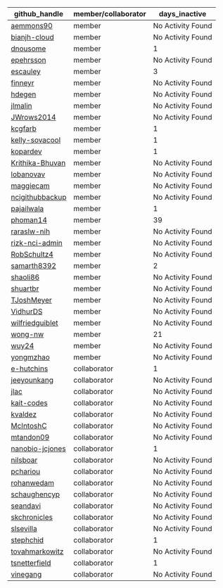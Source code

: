 
| github_handle   | member/collaborator | days_inactive |
|-----------------|----------------------|---------------|
| [aemmons90](https://github.com/aemmons90) | member               | No Activity Found |
| [bianjh-cloud](https://github.com/bianjh-cloud) | member               | No Activity Found |
| [dnousome](https://github.com/dnousome) | member               | 1             |
| [epehrsson](https://github.com/epehrsson) | member               | No Activity Found |
| [escauley](https://github.com/escauley) | member               | 3             |
| [finneyr](https://github.com/finneyr) | member               | No Activity Found |
| [hdegen](https://github.com/hdegen) | member               | No Activity Found |
| [jlmalin](https://github.com/jlmalin) | member               | No Activity Found |
| [JWrows2014](https://github.com/JWrows2014) | member               | No Activity Found |
| [kcgfarb](https://github.com/kcgfarb) | member               | 1             |
| [kelly-sovacool](https://github.com/kelly-sovacool) | member               | 1             |
| [kopardev](https://github.com/kopardev) | member               | 1             |
| [Krithika-Bhuvan](https://github.com/Krithika-Bhuvan) | member               | No Activity Found |
| [lobanovav](https://github.com/lobanovav) | member               | No Activity Found |
| [maggiecam](https://github.com/maggiecam) | member               | No Activity Found |
| [ncigithubbackup](https://github.com/ncigithubbackup) | member               | No Activity Found |
| [pajailwala](https://github.com/pajailwala) | member               | 1             |
| [phoman14](https://github.com/phoman14) | member               | 39            |
| [raraslw-nih](https://github.com/raraslw-nih) | member               | No Activity Found |
| [rizk-nci-admin](https://github.com/rizk-nci-admin) | member               | No Activity Found |
| [RobSchultz4](https://github.com/RobSchultz4) | member               | No Activity Found |
| [samarth8392](https://github.com/samarth8392) | member               | 2             |
| [shaoli86](https://github.com/shaoli86) | member               | No Activity Found |
| [shuartbr](https://github.com/shuartbr) | member               | No Activity Found |
| [TJoshMeyer](https://github.com/TJoshMeyer) | member               | No Activity Found |
| [VidhurDS](https://github.com/VidhurDS) | member               | No Activity Found |
| [wilfriedguiblet](https://github.com/wilfriedguiblet) | member               | No Activity Found |
| [wong-nw](https://github.com/wong-nw) | member               | 21            |
| [wuy24](https://github.com/wuy24) | member               | No Activity Found |
| [yongmzhao](https://github.com/yongmzhao) | member               | No Activity Found |
| [e-hutchins](https://github.com/e-hutchins) | collaborator         | 1             |
| [jeeyounkang](https://github.com/jeeyounkang) | collaborator         | No Activity Found |
| [jlac](https://github.com/jlac) | collaborator         | No Activity Found |
| [kait-codes](https://github.com/kait-codes) | collaborator         | No Activity Found |
| [kvaldez](https://github.com/kvaldez) | collaborator         | No Activity Found |
| [McIntoshC](https://github.com/McIntoshC) | collaborator         | No Activity Found |
| [mtandon09](https://github.com/mtandon09) | collaborator         | No Activity Found |
| [nanobio-jcjones](https://github.com/nanobio-jcjones) | collaborator         | 1             |
| [nilsboar](https://github.com/nilsboar) | collaborator         | No Activity Found |
| [pchariou](https://github.com/pchariou) | collaborator         | No Activity Found |
| [rohanwedam](https://github.com/rohanwedam) | collaborator         | No Activity Found |
| [schaughencyp](https://github.com/schaughencyp) | collaborator         | No Activity Found |
| [seandavi](https://github.com/seandavi) | collaborator         | No Activity Found |
| [skchronicles](https://github.com/skchronicles) | collaborator         | No Activity Found |
| [slsevilla](https://github.com/slsevilla) | collaborator         | No Activity Found |
| [stephchid](https://github.com/stephchid) | collaborator         | 1             |
| [tovahmarkowitz](https://github.com/tovahmarkowitz) | collaborator         | No Activity Found |
| [tsnetterfield](https://github.com/tsnetterfield) | collaborator         | 1             |
| [vinegang](https://github.com/vinegang) | collaborator         | No Activity Found |
